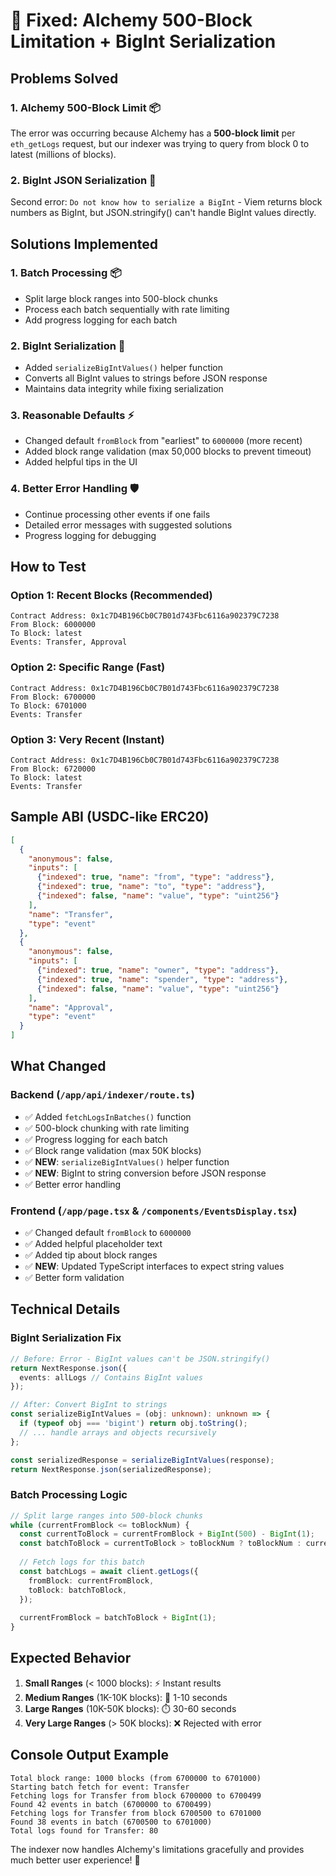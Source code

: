 # 🔧 Fixed: Alchemy 500-Block Limitation + BigInt Serialization

## Problems Solved

### 1. **Alchemy 500-Block Limit** 📦
The error was occurring because Alchemy has a **500-block limit** per `eth_getLogs` request, but our indexer was trying to query from block 0 to latest (millions of blocks).

### 2. **BigInt JSON Serialization** 🔢
Second error: `Do not know how to serialize a BigInt` - Viem returns block numbers as BigInt, but JSON.stringify() can't handle BigInt values directly.

## Solutions Implemented

### 1. **Batch Processing** 📦
- Split large block ranges into 500-block chunks
- Process each batch sequentially with rate limiting
- Add progress logging for each batch

### 2. **BigInt Serialization** 🔢
- Added `serializeBigIntValues()` helper function
- Converts all BigInt values to strings before JSON response
- Maintains data integrity while fixing serialization

### 3. **Reasonable Defaults** ⚡
- Changed default `fromBlock` from "earliest" to `6000000` (more recent)
- Added block range validation (max 50,000 blocks to prevent timeout)
- Added helpful tips in the UI

### 4. **Better Error Handling** 🛡️
- Continue processing other events if one fails
- Detailed error messages with suggested solutions
- Progress logging for debugging

## How to Test

### Option 1: Recent Blocks (Recommended)
```
Contract Address: 0x1c7D4B196Cb0C7B01d743Fbc6116a902379C7238
From Block: 6000000
To Block: latest
Events: Transfer, Approval
```

### Option 2: Specific Range (Fast)
```
Contract Address: 0x1c7D4B196Cb0C7B01d743Fbc6116a902379C7238
From Block: 6700000
To Block: 6701000
Events: Transfer
```

### Option 3: Very Recent (Instant)
```
Contract Address: 0x1c7D4B196Cb0C7B01d743Fbc6116a902379C7238
From Block: 6720000
To Block: latest
Events: Transfer
```

## Sample ABI (USDC-like ERC20)
```json
[
  {
    "anonymous": false,
    "inputs": [
      {"indexed": true, "name": "from", "type": "address"},
      {"indexed": true, "name": "to", "type": "address"},
      {"indexed": false, "name": "value", "type": "uint256"}
    ],
    "name": "Transfer",
    "type": "event"
  },
  {
    "anonymous": false,
    "inputs": [
      {"indexed": true, "name": "owner", "type": "address"},
      {"indexed": true, "name": "spender", "type": "address"},
      {"indexed": false, "name": "value", "type": "uint256"}
    ],
    "name": "Approval",
    "type": "event"
  }
]
```

## What Changed

### Backend (`/app/api/indexer/route.ts`)
- ✅ Added `fetchLogsInBatches()` function
- ✅ 500-block chunking with rate limiting
- ✅ Progress logging for each batch
- ✅ Block range validation (max 50K blocks)
- ✅ **NEW**: `serializeBigIntValues()` helper function
- ✅ **NEW**: BigInt to string conversion before JSON response
- ✅ Better error handling

### Frontend (`/app/page.tsx` & `/components/EventsDisplay.tsx`)
- ✅ Changed default `fromBlock` to `6000000`
- ✅ Added helpful placeholder text
- ✅ Added tip about block ranges
- ✅ **NEW**: Updated TypeScript interfaces to expect string values
- ✅ Better form validation

## Technical Details

### BigInt Serialization Fix
```typescript
// Before: Error - BigInt values can't be JSON.stringify()
return NextResponse.json({
  events: allLogs // Contains BigInt values
});

// After: Convert BigInt to strings
const serializeBigIntValues = (obj: unknown): unknown => {
  if (typeof obj === 'bigint') return obj.toString();
  // ... handle arrays and objects recursively
};

const serializedResponse = serializeBigIntValues(response);
return NextResponse.json(serializedResponse);
```

### Batch Processing Logic
```typescript
// Split large ranges into 500-block chunks
while (currentFromBlock <= toBlockNum) {
  const currentToBlock = currentFromBlock + BigInt(500) - BigInt(1);
  const batchToBlock = currentToBlock > toBlockNum ? toBlockNum : currentToBlock;
  
  // Fetch logs for this batch
  const batchLogs = await client.getLogs({
    fromBlock: currentFromBlock,
    toBlock: batchToBlock,
  });
  
  currentFromBlock = batchToBlock + BigInt(1);
}
```

## Expected Behavior

1. **Small Ranges** (< 1000 blocks): ⚡ Instant results
2. **Medium Ranges** (1K-10K blocks): 🚀 1-10 seconds
3. **Large Ranges** (10K-50K blocks): ⏱️ 30-60 seconds
4. **Very Large Ranges** (> 50K blocks): ❌ Rejected with error

## Console Output Example
```
Total block range: 1000 blocks (from 6700000 to 6701000)
Starting batch fetch for event: Transfer
Fetching logs for Transfer from block 6700000 to 6700499
Found 42 events in batch (6700000 to 6700499)
Fetching logs for Transfer from block 6700500 to 6701000
Found 38 events in batch (6700500 to 6701000)
Total logs found for Transfer: 80
```

The indexer now handles Alchemy's limitations gracefully and provides much better user experience! 🎉
